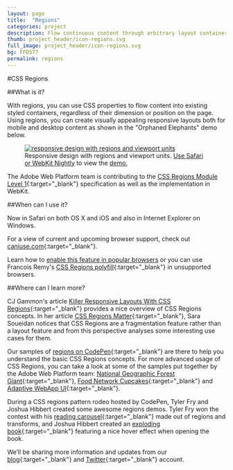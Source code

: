 ```yaml
---
layout: page
title:  "Regions"
categories: project
description: Flow continuous content through arbitrary layout containers.
thumb: project_header/icon-regions.svg
full_image: project_header/icon-regions.svg
bg: FFD577
permalink: regions
---
```

#CSS Regions

##What is it?

With regions, you can use CSS properties to flow content into existing styled containers, regardless of their dimension or position on the page. Using regions, you can create visually appealing responsive layouts both for mobile and desktop content as shown in the "Orphaned Elephants" demo below.

<figure>
  <a href="http://webplatform.adobe.com/Demo-for-National-Geographic-Orphan-Elephants/">
    <img src="{{site.baseurl}}/img/orphan_elephants_cover.jpg" alt="responsive design with regions and viewport units">
  </a>
  <figcaption>Responsive design with regions and viewport units. <a href="{{site.baseurl}}/enable/">Use Safari or WebKit Nightly</a> to view the <a href="http://webplatform.adobe.com/Demo-for-National-Geographic-Orphan-Elephants/">demo.</a></figcaption>
</figure>

The Adobe Web Platform team is contributing to the [CSS Regions Module Level 1](http://dev.w3.org/csswg/css-regions/){:target="_blank"} specification as well as the implementation in WebKit.

##When can I use it?

Now in Safari on both OS X and iOS and also in Internet Explorer on Windows. 

For a view of current and upcoming browser support, check out [caniuse.com](http://caniuse.com/#search=regions){:target="_blank"}.

Learn how to [enable this feature in popular browsers](http://webplatform.adobe.com/enable/) or you can use Francois Remy's 
[CSS Regions polyfill](https://github.com/FremyCompany/css-regions-polyfill/){:target="_blank"} in unsupported browsers.

##Where can I learn more?

CJ Gammon's article [Killer Responsive Layouts With CSS Regions](http://www.smashingmagazine.com/2013/11/05/killer-responsive-layouts-with-css-regions/){:target="_blank"} provides a nice overview of CSS Regions concepts. In her article [CSS Regions Matter](http://sarasoueidan.com/blog/css-regions-matter/){:target="_blank"}, Sara Soueidan notices that CSS Regions are a fragmentation feature rather than a layout feature and from this perspective analyses some interesting use cases for them.

Our samples of [regions on CodePen](http://codepen.io/collection/jabto/){:target="_blank"} are there to help you understand the basic CSS Regions concepts. For more advanced usage of CSS Regions, you can take a look at some of the samples put together by the Adobe Web Platform team: [National Geographic Forest Giant](http://adobe-webplatform.github.io/Demo-for-National-Geographic-Forest-Giant/browser/src/){:target="_blank"},
 [Food Network Cupcakes](http://adobe-webplatform.github.io/Demo-for-Food-Network-Cupcakes/src/){:target="_blank"} and [Adaptive WebApp UI](http://webplatform.adobe.com/regions-adaptive/){:target="_blank"}.

During a CSS regions pattern rodeo hosted by CodePen, Tyler Fry and Joshua Hibbert created some awesome regions demos. Tyler Fry won the contest with his [reading carousel](http://codepen.io/frytyler/pen/wdecC){:target="_blank"} made out of regions and transforms, and Joshua Hibbert created an [exploding book](http://codepen.io/joshnh/pen/KyxtH){:target="_blank"} featuring a nice hover effect when opening the book.

We’ll be sharing more information and updates from our [blog](http://blogs.adobe.com/webplatform/category/features/css-regions/){:target="_blank"} and [Twitter](https://twitter.com/adobeweb){:target="_blank"} account.
